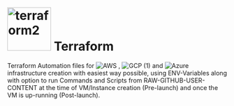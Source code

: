 # <img width="100" alt="terraform2" src="https://github.com/prabhatraghav/terraform/assets/156128444/2a23b1ee-4efa-4861-89bb-5a579bdde9b5"> Terraform

Terraform Automation files for ![AWS](https://github.com/prabhatraghav/terraform/assets/156128444/acd6c024-a599-4c68-9ec8-835b79661b85) , ![GCP (1)](https://github.com/prabhatraghav/terraform/assets/156128444/4cf77d80-7269-4423-9bfd-0b19678d0a07) and ![Azure](https://github.com/prabhatraghav/terraform/assets/156128444/35fe714a-3152-463b-ab0f-dea727e2bac3) infrastructure creation with easiest way possible, using ENV-Variables along with option to run Commands and Scripts from RAW-GITHUB-USER-CONTENT at the time of VM/Instance creation (Pre-launch) and once the VM is up-running (Post-launch).

